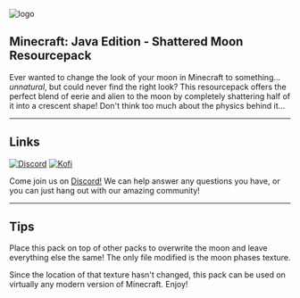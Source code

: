 ![logo](https://cdn.discordapp.com/attachments/1269786204396851241/1320413053329604619/moon.png?ex=676981fc&is=6768307c&hm=003d4971a4d01d7ab179e12edf1e878e81c9d2476dd4eda19db4a9b4db7a8eac&)

## **Minecraft: Java Edition - Shattered Moon Resourcepack**

Ever wanted to change the look of your moon in Minecraft to something... _unnatural_, but could never find the right look? This resourcepack offers the perfect blend of eerie and alien to the moon by completely shattering half of it into a crescent shape! Don't think too much about the physics behind it...

---

## **Links**
[![Discord](https://img.shields.io/badge/chat%20on-discord-7289DA?logo=discord&logoColor=white)](https://discord.gg/fjbaCM4BZY)
[![Kofi](https://img.shields.io/badge/donate%20to-kofi-ee8877?logo=kofi&logoColor=white)](https://ko-fi.com/stasis_entertainment)

Come join us on [Discord!](https://discord.gg/fjbaCM4BZY)
We can help answer any questions you have, or you can just hang out with our amazing community!

---

## **Tips**

Place this pack on top of other packs to overwrite the moon and leave everything else the same! The only file modified is the moon phases texture.

Since the location of that texture hasn't changed, this pack can be used on virtually any modern version of Minecraft. Enjoy!